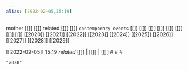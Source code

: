 ```yaml
---
alias: [2022-02-05,15:19]
---
```

 mother [[]] [[]]
 related [[]] [[]]
 `contemporary events` [[]] [[]] [[]] [[]] [[]] [[]] [[]] [[]]
[[2020]] [[2021]] [[2022]] [[2023]] [[2024]] [[2025]] [[2026]] [[2027]] [[2028]] [[2029]]

[[2022-02-05]] 15:19 _related_ [[]] | [[]] | [[]] # # #

```query
"2028"
```